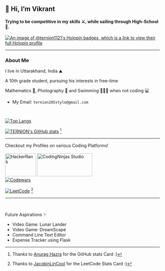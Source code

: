 ## 👋 Hi, I’m Vikrant

#### Trying to be competitive in my skills ⚔, while sailing through High-School 🎒.

 
[![An image of @ternion1121's Holopin badges, which is a link to view their full Holopin profile](https://holopin.me/ternion1121)](https://holopin.io/@ternion1121)

<hr>

### About Me

I live in Uttarakhand, India ⛰

A 10th grade student, pursuing his interests in free-time 

Mathematics 📝, Photography 📸  and Swimming 🏊🏽‍♂️ when not coding 💻 

- My Email: `ternion205stylo@gmail.com`

<br>

[![Top Langs](https://github-readme-stats.vercel.app/api/top-langs/?username=TERNION-1121&layout=donut&theme=prussian)](https://github.com/anuraghazra/github-readme-stats)


[![TERNION's GitHub stats](https://github-readme-stats.vercel.app/api?username=TERNION-1121&show_icons=true&theme=prussian&rank_icon=percentile)](https://github.com/anuraghazra/github-readme-stats) [^2]

<hr>

Checkout my Profiles on various Coding Platforms!
<br>
<br>
<a href = "https://www.hackerrank.com/ternion205stylo?hr_r=1" target = "blank"><img src = "https://hrcdn.net/fcore/assets/work/header/hackerrank_logo-21e2867566.svg" alt = "HackerRank" height = "75" width = "100"></a>
<a href = "https://www.codingninjas.com/studio/profile/vikrant2205" target = "blank"><img src = "https://files.codingninjas.com/new-cn-logos-31142.svg" alt = "CodingNinjas Studio" height = "75" width = "180"></a>
<br>
<a href = "https://www.codewars.com/users/TERNION2205" target = "blank"><img src = "https://www.codewars.com/users/TERNION2205/badges/large" alt = "Codewars"></a>
<br>
<br>
<a href = "https://leetcode.com/TERNION2205/" target = "blank"><img src = "https://leetcard.jacoblin.cool/TERNION2205?theme=dark" alt = "LeetCode"></a> [^1]

<hr>
<br>

Future Aspirations ✨
- Video Game: Lunar Lander
- Video Game: DreamScape
- Command Line Text Editor
- Expense Tracker using Flask


[^1]: Thanks to [JacobinLinCool](https://github.com/JacobLinCool/LeetCode-Stats-Card) for the LeetCode Stats Card :)
[^2]: Thanks to [Anurag Hazra](https://github.com/anuraghazra/github-readme-stats) for the GitHub stats Card :)
<!---
TERNION-1121/TERNION-1121 is a ✨ special ✨ repository because its `README.md` (this file) appears on your GitHub profile.
You can click the Preview link to take a look at your changes.
--->
